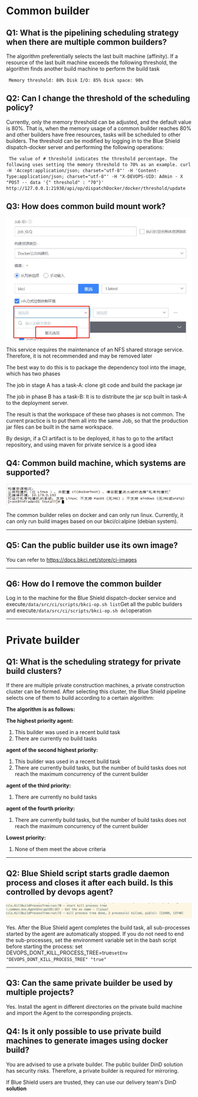 # Common builder

## Q1: What is the pipelining scheduling strategy when there are multiple common builders?

The algorithm preferentially selects the last built machine (affinity). If a resource of the last built machine exceeds the following threshold, the algorithm finds another build machine to perform the build task

```
 Memory threshold: 80% Disk I/O: 85% Disk space: 90%
```

## Q2: Can I change the threshold of the scheduling policy?

Currently, only the memory threshold can be adjusted, and the default value is 80%. That is, when the memory usage of a common builder reaches 80% and other builders have free resources, tasks will be scheduled to other builders. The threshold can be modified by logging in to the Blue Shield dispatch-docker server and performing the following operations:

```
 The value of # threshold indicates the threshold percentage. The following uses setting the memory threshold to 70% as an example. curl -H 'Accept:application/json; charset="utf-8"' -H 'Content-Type:application/json; charset="utf-8"' -H "X-DEVOPS-UID: Admin - X "POST -- data '{" threshold" : "70"}' http://127.0.0.1:21938/api/op/dispatchDocker/docker/threshold/update
```

## Q3: How does common build mount work?

![img](../../../../.gitbook/assets/image-20220301101202-sxXbU.png)

This service requires the maintenance of an NFS shared storage service. Therefore, it is not recommended and may be removed later

The best way to do this is to package the dependency tool into the image, which has two phases

The job in stage A has a task-A: clone git code and build the package jar

The job in phase B has a task-B: It is to distribute the jar scp built in task-A to the deployment server.

The result is that the workspace of these two phases is not common. The current practice is to put them all into the same Job, so that the production jar files can be built in the same workspace.

By design, if a CI artifact is to be deployed, it has to go to the artifact repository, and using maven for private service is a good idea

## Q4: Common build machine, which systems are supported?

![img](../../../../.gitbook/assets/image-1646103610029.png)

The common builder relies on docker and can only run linux. Currently, it can only run build images based on our bkci/ci:alpine (debian system).

------

## Q5: Can the public builder use its own image?

You can refer to https://docs.bkci.net/store/ci-images

------

## Q6: How do I remove the common builder

Log in to the machine for the Blue Shield dispatch-docker service and execute`/data/src/ci/scripts/bkci-op.sh list`Get all the public builders and execute`/data/src/ci/scripts/bkci-op.sh del`operation

------

# Private builder

## Q1: What is the scheduling strategy for private build clusters?

If there are multiple private construction machines, a private construction cluster can be formed. After selecting this cluster, the Blue Shield pipeline selects one of them to build according to a certain algorithm:

**The algorithm is as follows:**

**The highest priority agent:**

1. This builder was used in a recent build task
2. There are currently no build tasks

**agent of the second highest priority:**

1. This builder was used in a recent build task
2. There are currently build tasks, but the number of build tasks does not reach the maximum concurrency of the current builder

**agent of the third priority:**

1. There are currently no build tasks

**agent of the fourth priority:**

1. There are currently build tasks, but the number of build tasks does not reach the maximum concurrency of the current builder

**Lowest priority:**

1. None of them meet the above criteria

------

## Q2: Blue Shield script starts gradle daemon process and closes it after each build. Is this controlled by devops agent?

![img](../../../../.gitbook/assets/wecom-temp-d4178631b527e498ee7d8a0778c1fb09.png)

Yes. After the Blue Shield agent completes the build task, all sub-processes started by the agent are automatically stopped. If you do not need to end the sub-processes, set the environment variable set in the bash script before starting the process: set DEVOPS_DONT_KILL_PROCESS_TREE=true`setEnv "DEVOPS_DONT_KILL_PROCESS_TREE" "true"`

------

## Q3: Can the same private builder be used by multiple projects?

Yes. Install the agent in different directories on the private build machine and import the Agent to the corresponding projects.

## Q4: Is it only possible to use private build machines to generate images using docker build?

You are advised to use a private builder. The public builder DinD solution has security risks. Therefore, a private builder is required for mirroring.

If Blue Shield users are trusted, they can use our delivery team's DinD **solution**
